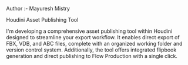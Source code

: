 Author :- Mayuresh Mistry

Houdini Asset Publishing Tool

I'm developing a comprehensive asset publishing tool within Houdini designed to streamline your export workflow. It enables direct export of FBX, VDB, and ABC files, complete with an organized working folder and version control system. Additionally, the tool offers integrated flipbook generation and direct publishing to Flow Production with a single click.